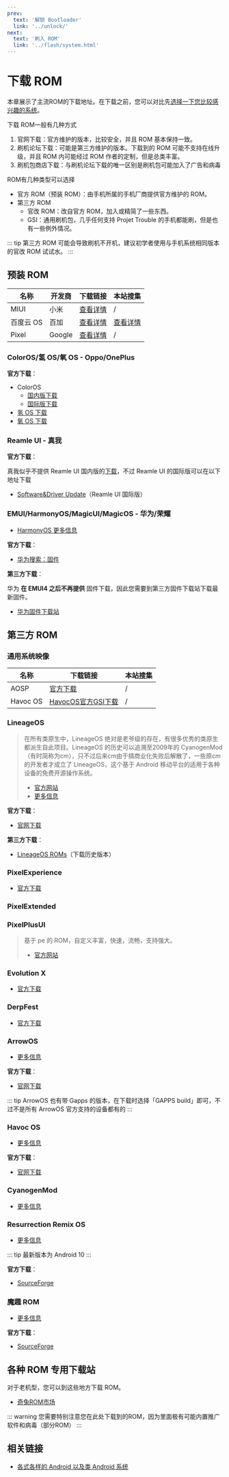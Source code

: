 ```yaml
---
prev:
  text: '解锁 Bootloader'
  link: '../unlock/'
next:
  text: '刷入 ROM'
  link: '../flash/system.html'
---
```


# 下载 ROM

本章展示了主流ROM的下载地址。在下载之前，您可以对比先[选择一下您比较感兴趣的系统](../../normal/systems/index.md)。

下载 ROM一般有几种方式

1. 官网下载：官方维护的版本，比较安全，并且 ROM 基本保持一致。
2. 刷机论坛下载：可能是第三方维护的版本。下载到的 ROM 可能不支持在线升级，并且 ROM 内可能经过 ROM 作者的定制，但是总类丰富。
3. 刷机包商店下载：与刷机论坛下载的唯一区别是刷机包可能加入了广告和病毒

ROM有几种类型可以选择

* 官方 ROM（预装 ROM）：由手机所属的手机厂商提供官方维护的 ROM。
* 第三方 ROM
  * 官改 ROM：改自官方 ROM，加入或精简了一些东西。
  * GSI：通用刷机包，几乎任何支持 Projet Trouble 的手机都能刷，但是也有一些例外情况。

::: tip
第三方 ROM 可能会导致刷机不开机，建议初学者使用与手机系统相同版本的官改 ROM 试试水。
:::

## 预装 ROM

| 名称                                            | 开发商 | 下载链接                                    | 本站搜集                 |
| ----------------------------------------------- | ------ | ------------------------------------------- | ------------------------ |
| MIUI                                            | 小米   | [查看详情](../../normal/systems/miui.md)    | /                        |
| 百度云 OS <Badge type="danger" text="已停更" /> | 百加   | [查看详情](../../normal/systems/baiduos.md) | [查看详情](./baiduos.md) |
| Pixel                                           | Google | [查看详情][Pixel官方下载]                   | /                        |

### ColorOS/氢 OS/氧 OS - Oppo/OnePlus

__官方下载__：

* ColorOS
  * [国内版下载](https://www.coloros.com/rom)
  * [国际版下载](https://support.oppo.com/in/software-update/)
* [氢 OS 下载](https://www.oneplus.com/cn/support/softwareupgrade)
* [氧 OS 下载](https://service.oneplus.com/global/search/search-detail?id=2096329&articleIndex=1)

### Reamle UI - 真我

__官方下载__：

真我似乎不提供 Reamle UI 国内版的[下载](https://www.realme.com/cn/support/kw/doc/2029300)，不过 Reamle UI 的国际版可以在以下地址下载

* [Software&Driver Update](https://www.realme.com/in/support/software-update)（Reamle UI 国际版）

### EMUI/HarmonyOS/MagicUI/MagicOS - 华为/荣耀

* [HarmonyOS 更多信息](../../normal/systems/harmonyos.md)

__官方下载__：

* [华为搜索：固件](https://consumer.huawei.com/cn/support/search/?keyword=%E5%9B%BA%E4%BB%B6&t=SearchClick&product_class=CMCG10000002)

__第三方下载__：

华为 __在 EMUI4 之后不再提供__ 固件下载，因此您需要到第三方固件下载站下载最新固件。

* [华为固件下载站](https://professorjtj.github.io/)

## 第三方 ROM

### 通用系统映像

| 名称     | 下载链接                                 | 本站搜集 |
| -------- | ---------------------------------------- | -------- |
| AOSP     | [官方下载][AOSP官方GSI下载]              | /        |
| Havoc OS | [HavocOS官方GSI下载][HavocOS官方GSI下载] | /        |

### LineageOS

> 在所有类原生中，LineageOS 绝对是老爷级的存在，有很多优秀的类原生都派生自此项目。LineageOS 的历史可以追溯至2009年的 CyanogenMod （有时简称为cm），只不过后来cm由于搞商业化失败后解散了，一些原cm的开发者才成立了 LineageOS，这个基于 Android 移动平台的适用于各种设备的免费开源操作系统。
>
> * [官方网站](https://lineageos.org/)
> * [更多信息](../../normal/systems/lineageos.md)

__官方下载__：

* [官网下载](https://download.lineageos.org/)

__第三方下载__：

* [LineageOS ROMs](http://lineageosroms.com/)（下载历史版本）

### PixelExperience

* [官方下载](https://download.pixelexperience.org/)

### PixelExtended

### PixelPlusUI

> 基于 pe 的 ROM，自定义丰富，快速，流畅，支持强大。
>
> * [官方网站](https://ppui.site/home)

### Evolution X

* [官方下载](https://evolution-x.org/download)

### DerpFest

* [官方下载](https://derpfest.org/#call-to-action)

### ArrowOS

* [更多信息](../../normal/systems/index.md#arrowos)

__官方下载__：

* [官网下载](https://arrowos.net/download)

::: tip
ArrowOS 也有带 Gapps 的版本，在下载时选择「GAPPS build」即可，不过不是所有 ArrowOS 官方支持的设备都有的
:::

### Havoc OS

* [更多信息](../../normal/systems/index.md#havoc-os)

__官方下载__：

* [官网下载](https://download.havoc-os.com/)

### CyanogenMod <Badge type="danger" text="已停更" />

* [更多信息](../../normal/systems/index.md#cyanogenmod)

### Resurrection Remix OS <Badge type="danger" text="已停更" />

* [更多信息](../../normal/systems/index.md#resurrection-remix-os)

::: tip
最新版本为 Android 10
:::

__官方下载__：

* [SourceForge](https://sourceforge.net/projects/resurrectionremix-ten/files/)

### 魔趣 ROM <Badge type="danger" text="已停更" />

* [更多信息](../../normal/systems/index.md#魔趣-rom)

__官方下载__：

* [SourceForge](https://sourceforge.net/projects/mokee/files/)

## 各种 ROM 专用下载站

对于老机型，您可以到这些地方下载 ROM。

* [奇兔ROM市场](http://rom.7to.cn/)

::: warning
您需要特别注意您在此处下载到的ROM，因为里面极有可能内置推广软件和病毒（部分ROM）
:::

## 相关链接

* [各式各样的 Android 以及类 Android 系统](../../normal/systems/index.md)

[Pixel官方下载]: https://developers.google.cn/android/ota?hl=zh-cn
[AOSP官方GSI下载]: https://developer.android.google.cn/topic/generic-system-image?hl=zh-cn
[HavocOS官方GSI下载]: https://havoc-os.com/download#gsi
